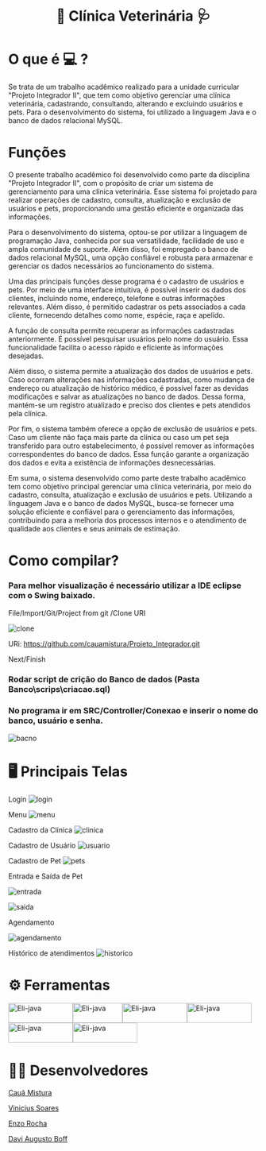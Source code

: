 <h1 align="center"> 🐶 Clínica Veterinária 🩺</h1>

# O que é 💻 ? 

Se trata de um trabalho acadêmico realizado para a unidade curricular "Projeto Integrador II", que tem como objetivo gerenciar uma clínica veterinária, cadastrando, consultando, alterando e excluindo usuários e pets.
Para o desenvolvimento do sistema, foi utilizado a linguagem Java e o banco de dados relacional MySQL.

# Funções

O presente trabalho acadêmico foi desenvolvido como parte da disciplina "Projeto Integrador II", com o propósito de criar um sistema de gerenciamento para uma clínica veterinária. Esse sistema foi projetado para realizar operações de cadastro, consulta, atualização e exclusão de usuários e pets, proporcionando uma gestão eficiente e organizada das informações.

Para o desenvolvimento do sistema, optou-se por utilizar a linguagem de programação Java, conhecida por sua versatilidade, facilidade de uso e ampla comunidade de suporte. Além disso, foi empregado o banco de dados relacional MySQL, uma opção confiável e robusta para armazenar e gerenciar os dados necessários ao funcionamento do sistema.

Uma das principais funções desse programa é o cadastro de usuários e pets. Por meio de uma interface intuitiva, é possível inserir os dados dos clientes, incluindo nome, endereço, telefone e outras informações relevantes. Além disso, é permitido cadastrar os pets associados a cada cliente, fornecendo detalhes como nome, espécie, raça e apelido.

A função de consulta permite recuperar as informações cadastradas anteriormente. É possível pesquisar usuários pelo nome do usuário. Essa funcionalidade facilita o acesso rápido e eficiente às informações desejadas.

Além disso, o sistema permite a atualização dos dados de usuários e pets. Caso ocorram alterações nas informações cadastradas, como mudança de endereço ou atualização de histórico médico, é possível fazer as devidas modificações e salvar as atualizações no banco de dados. Dessa forma, mantém-se um registro atualizado e preciso dos clientes e pets atendidos pela clínica.

Por fim, o sistema também oferece a opção de exclusão de usuários e pets. Caso um cliente não faça mais parte da clínica ou caso um pet seja transferido para outro estabelecimento, é possível remover as informações correspondentes do banco de dados. Essa função garante a organização dos dados e evita a existência de informações desnecessárias.

Em suma, o sistema desenvolvido como parte deste trabalho acadêmico tem como objetivo principal gerenciar uma clínica veterinária, por meio do cadastro, consulta, atualização e exclusão de usuários e pets. Utilizando a linguagem Java e o banco de dados MySQL, busca-se fornecer uma solução eficiente e confiável para o gerenciamento das informações, contribuindo para a melhoria dos processos internos e o atendimento de qualidade aos clientes e seus animais de estimação.

# Como compilar? 

### Para melhor visualização é necessário utilizar a IDE eclipse com o Swing baixado.

File/Import/Git/Project from git /Clone URI

![clone](https://user-images.githubusercontent.com/110643682/224566917-a86ac664-f7d6-4669-84c6-9f1071e4682a.jpg)


URi: https://github.com/cauamistura/Projeto_Integrador.git

Next/Finish

### Rodar script de crição do Banco de dados (Pasta Banco\scrips\criacao.sql) 

### No programa ir em SRC/Controller/Conexao  e inserir o nome do banco, usuário e senha.

![bacno](https://user-images.githubusercontent.com/110643682/224567588-c21deef9-2356-49b6-936d-bc7e2f3bf76b.jpg)

# 🖥️ Principais Telas 

Login
![login](https://github.com/cauamistura/Projeto_Integrador/assets/111134748/4f240948-dcfa-4b83-8c63-f38bc387d956)

Menu
![menu](https://github.com/cauamistura/Projeto_Integrador/assets/111134748/784a0866-c617-4738-8b5f-80a61744e584)

Cadastro da Clínica
![clinica](https://github.com/cauamistura/Projeto_Integrador/assets/111134748/89d19463-b73c-42bc-bae3-9eef61da1c6e)

Cadastro de Usuário
![usuario](https://github.com/cauamistura/Projeto_Integrador/assets/111134748/3a7a9509-99a3-49e1-836b-4922349da013)

Cadastro de Pet
![pets](https://github.com/cauamistura/Projeto_Integrador/assets/111134748/a495ff08-66cb-447e-826b-3691bb41ba32)

Entrada e Saída de Pet

![entrada](https://github.com/cauamistura/Projeto_Integrador/assets/111134748/163c35ac-6683-4569-907f-fc1b41df6932)

![saida](https://github.com/cauamistura/Projeto_Integrador/assets/111134748/0f19351b-6990-4a19-acbe-9a9408085370)

Agendamento 

![agendamento](https://github.com/cauamistura/Projeto_Integrador/assets/111134748/a3c9d4f2-4e3b-4e57-a816-ec46465f4b4b)

Histórico de atendimentos
![historico](https://github.com/cauamistura/Projeto_Integrador/assets/111134748/0cef4008-e1b3-421e-bfed-f0223fb87cd1)

# ⚙️ Ferramentas 

<img align="center" alt="Eli-java" height="40" width="130" src="https://img.shields.io/badge/MySQL-00000F?style=for-the-badge&logo=mysql&logoColor=white"><img align="center" alt="Eli-java" height="40" width="100" src="https://img.shields.io/badge/Java-ED8B00?style=for-the-badge&logo=openjdk&logoColor=white" ><img align="center" alt="Eli-java" height="40" width="130" src="https://img.shields.io/badge/Eclipse-2C2255?style=for-the-badge&logo=eclipse&logoColor=white"><img align="center" alt="Eli-java" height="40" width="130" src="https://img.shields.io/badge/GitHub-100000?style=for-the-badge&logo=github&logoColor=white">
<img align="center" alt="Eli-java" height="40" width="130" src="https://img.shields.io/badge/Canva-%2300C4CC.svg?&style=for-the-badge&logo=Canva&logoColor=white"><img align="center" alt="Eli-java" height="40" width="130" src="https://img.shields.io/badge/GIT-E44C30?style=for-the-badge&logo=git&logoColor=white">

</p>



# 👨‍💻 Desenvolvedores 

<p><a href="https://github.com/cauamistura">Cauã Mistura</a></p>
<p><a href="https://github.com/SoaresVini">Vinicius Soares</a></p>
<p><a href="https://github.com/enzo-rocha">Enzo Rocha</a></p>
<p><a href="https://github.com/Daviravezeiro">Davi Augusto Boff</a></p>

